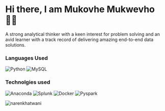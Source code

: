 # Hi there,  I am Mukovhe Mukwevho :raising_hand_man: 

<html>
A strong analytical thinker with a keen interest for problem solving and an avid learner with a track record of 
delivering amazing end-to-end data solutions.
</html>
<br>

### Languages Used
![Python](https://img.shields.io/badge/python-3670A0?style=for-the-badge&logo=python&logoColor=ffdd54)
![MySQL](https://img.shields.io/badge/mysql-%2300f.svg?style=for-the-badge&logo=mysql&logoColor=white)

### Technolgies used
![Anaconda](https://img.shields.io/badge/Anaconda-%2344A833.svg?style=for-the-badge&logo=anaconda&logoColor=white)
![Splunk](https://img.shields.io/badge/Splunk-%2344A834.svg?style=for-the-badge&logo=splunk&logoColor=ffdd54)
![Docker](https://img.shields.io/badge/Docker-%2344A834.svg?style=for-the-badge&logo=docker&logoColor=white)
![Pyspark](https://img.shields.io/badge/Docker-%2344A834.svg?style=for-the-badge&logo=docker&logoColor=white)



<img align="left" src="https://github-readme-stats.vercel.app/api?username=Mikovhe&show_icons=true&theme=blue-green" alt="narenkhatwani" /><br/>
